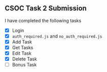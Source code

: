 ## CSOC Task 2 Submission

I have completed the following tasks

- [x] Login
- [x] `auth_required.js` and `no_auth_required.js`
- [x] Add Task
- [x] Get Tasks
- [x] Edit Task
- [x] Delete Task
- [ ] Bonus Task
